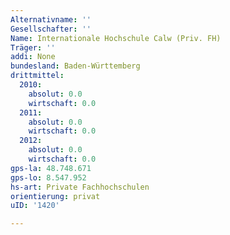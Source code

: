 ```yaml
---
Alternativname: ''
Gesellschafter: ''
Name: Internationale Hochschule Calw (Priv. FH)
Träger: ''
addi: None
bundesland: Baden-Württemberg
drittmittel:
  2010:
    absolut: 0.0
    wirtschaft: 0.0
  2011:
    absolut: 0.0
    wirtschaft: 0.0
  2012:
    absolut: 0.0
    wirtschaft: 0.0
gps-la: 48.748.671
gps-lo: 8.547.952
hs-art: Private Fachhochschulen
orientierung: privat
uID: '1420'

---
```


